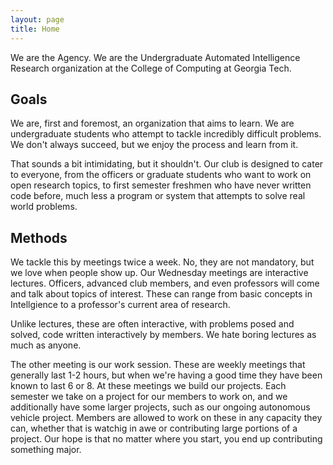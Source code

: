 ```yaml
---
layout: page
title: Home
---
```


We are the Agency. We are the Undergraduate Automated Intelligence Research organization at the College of Computing at Georgia Tech.

## Goals

We are, first and foremost, an organization that aims to learn. We are undergraduate students who attempt to tackle incredibly difficult problems. We don't always succeed, but we enjoy the process and learn from it.

That sounds a bit intimidating, but it shouldn't. Our club is designed to cater to everyone, from the officers or graduate students who want to work on open research topics, to first semester freshmen who have never written code before, much less a program or system that attempts to solve real world problems.

## Methods

We tackle this by meetings twice a week. No, they are not mandatory, but we love when people show up. Our Wednesday meetings are interactive lectures. Officers, advanced club members, and even professors will come and talk about topics of interest. These can range from basic concepts in Intellgience to a professor's current area of research. 

Unlike lectures, these are often interactive, with problems posed and solved, code written interactively by members. We hate boring lectures as much as anyone.

The other meeting is our work session. These are weekly meetings that generally last 1-2 hours, but when we're having a good time they have been known to last 6 or 8. At these meetings we build our projects. Each semester we take on a project for our members to work on, and we additionally have some larger projects, such as our ongoing autonomous vehicle project. Members are allowed to work on these in any capacity they can, whether that is watchig in awe or contributing large portions of a project. Our hope is that no matter where you start, you end up contributing something major.
